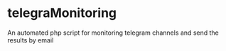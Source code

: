 # telegraMonitoring
An automated php script for monitoring telegram channels and send the results by email
